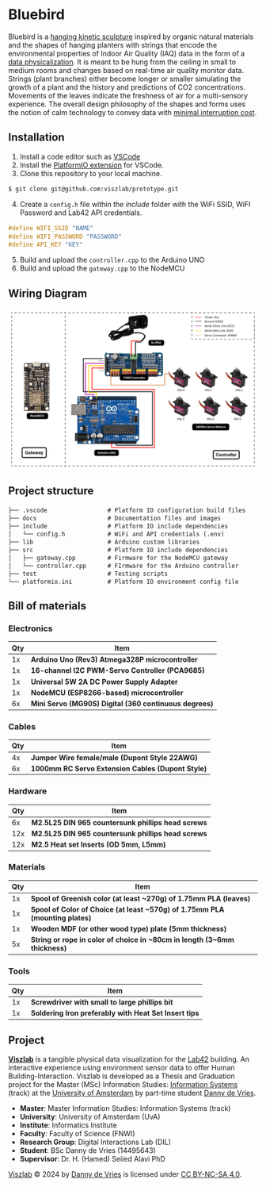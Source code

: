 # Bluebird

Bluebird is a [hanging kinetic sculpture](https://en.wikipedia.org/wiki/Kinetic_art) inspired by organic natural materials and the shapes of hanging planters with strings that encode the environmental properties of Indoor Air Quality (IAQ) data in the form of a [data physicalization](http://dataphys.org/). It is meant to be hung from the ceiling in small to medium rooms and changes based on real-time air quality monitor data. Strings (plant branches) either become longer or smaller simulating the growth of a plant and the history and predictions of CO2 concentrations. Movements of the leaves indicate the freshness of air for a multi-sensory experience. The overall design philosophy of the shapes and forms uses the notion of calm technology to convey data with [minimal interruption cost](https://calmtech.com/).

## Installation

1) Install a code editor such as [VSCode](https://vscode.dev/)
2) Install the [PlatformIO extension](https://platformio.org/platformio-ide) for VSCode.
3) Clone this repository to your local machine.

```zsh
$ git clone git@github.com:viszlab/prototype.git
```
4) Create a `config.h` file within the _include_ folder with the WiFi SSID, WiFI Password and Lab42 API credentials.

```c++
#define WIFI_SSID "NAME"
#define WIFI_PASSWORD "PASSWORD"
#define API_KEY "KEY"
```
5) Build and upload the `controller.cpp` to the Arduino UNO
6) Build and upload the `gateway.cpp` to the NodeMCU

## Wiring Diagram

![Wire diagram](/docs/bluebird_wiring_diagram.png)

## Project structure

```
├── .vscode                 # Platform IO configuration build files
├── docs                    # Documentation files and images
├── include                 # Platform IO include dependencies
│   └── config.h            # WiFi and API credentials (.env)
├── lib                     # Arduino custom libraries
├── src                     # Platform IO include dependencies
│   ├── gateway.cpp         # Firmware for the NodeMCU gateway
│   └── controller.cpp      # FIrmware for the Arduino controller
├── test                    # Testing scripts
└── platformio.ini          # Platform IO environment config file
```

## Bill of materials

### Electronics

| Qty | Item |
|-----|------|
| 1x  | **Arduino Uno (Rev3) Atmega328P microcontroller** |
| 1x  | **16-channel I2C PWM-Servo Controller (PCA9685)** |
| 1x  | **Universal 5W 2A DC Power Supply Adapter** |
| 1x  | **NodeMCU (ESP8266-based) microcontroller** |
| 6x  | **Mini Servo (MG90S) Digital (360 continuous degrees)** |

### Cables

| Qty | Item |
|-----|------|
| 4x  | **Jumper Wire female/male (Dupont Style 22AWG)** |
| 6x  | **1000mm RC Servo Extension Cables (Dupont Style)** |

### Hardware

| Qty | Item |
|-----|------|
| 6x  | **M2.5L25 DIN 965 countersunk phillips head screws** |
| 12x | **M2.5L25 DIN 965 countersunk phillips head screws** |
| 12x | **M2.5 Heat set Inserts (OD 5mm, L5mm)** |

### Materials

| Qty | Item |
|-----|------|
| 1x  | **Spool of Greenish color (at least ~270g) of 1.75mm PLA (leaves)** |
| 1x  | **Spool of Color of Choice (at least ~570g) of 1.75mm PLA (mounting plates)** |
| 1x  | **Wooden MDF (or other wood type) plate (5mm thickness)** |
| 5x  | **String or rope in color of choice in ~80cm in length (3~6mm thickness)** |

### Tools

| Qty | Item |
|-----|------|
| 1x  | **Screwdriver with small to large phillips bit** |
| 1x  | **Soldering Iron preferably with Heat Set Insert tips** |

## Project

[**Viszlab**](https://wwww.viszlab.github.io) is a tangible physical data visualization for the [Lab42](https://lab42.uva.nl/) building. An interactive experience using environment sensor data to offer Human Building-Interaction. Viszlab is developed as a Thesis and Graduation project for the Master (MSc) Information Studies: [Information Systems](https://www.uva.nl/shared-content/programmas/en/masters/information-studies/information-studies.html) (track) at the [University of Amsterdam](https://www.uva.nl/en) by part-time student [Danny de Vries](https://www.dandevri.es/).

* **Master**: Master Information Studies: Information Systems (track)
* **University**: University of Amsterdam (UvA)
* **Institute**: Informatics Institute
* **Faculty**: Faculty of Science (FNWI)
* **Research Group**: Digital Interactions Lab (DIL)
* **Student**: BSc Danny de Vries (14495643)
* **Supervisor**: Dr. H. (Hamed) Seiied Alavi PhD

[Viszlab](https://www.viszlab.github.io) © 2024 by [Danny de Vries](https://wwww.github.com/dandevri) is licensed under [CC BY-NC-SA 4.0](http://creativecommons.org/licenses/by-nc-sa/4.0/?ref=chooser-v1).